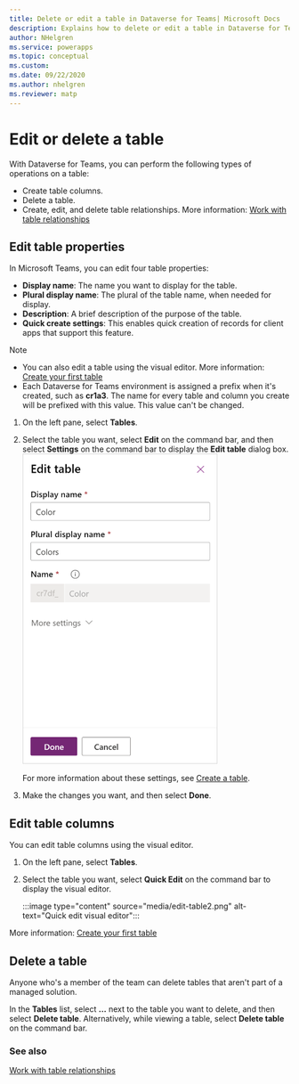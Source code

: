 ```yaml
---
title: Delete or edit a table in Dataverse for Teams| Microsoft Docs
description: Explains how to delete or edit a table in Dataverse for Teams.
author: NHelgren
ms.service: powerapps
ms.topic: conceptual
ms.custom: 
ms.date: 09/22/2020
ms.author: nhelgren
ms.reviewer: matp
---
```


# Edit or delete a table

With Dataverse for Teams, you can perform the following types of operations on a table:

- Create table columns.
- Delete a table.
- Create, edit, and delete table relationships. More information: [Work with table relationships](relationships-table.md)

## Edit table properties

In Microsoft Teams, you can edit four table properties:

- **Display name**: The name you want to display for the table.
- **Plural display name**: The plural of the table name, when needed for display.
- **Description**: A brief description of the purpose of the table.
- **Quick create settings**: This enables quick creation of records for client apps that support this feature.

> [!NOTE]
> - You can also edit a table using the visual editor. More information: [Create your first table](create-first-app.md#create-your-first-table)
> - Each Dataverse for Teams environment is assigned a prefix when it's created, such as **cr1a3**. The name for every table and column you create will be prefixed with this value. This value can't be changed.

1. On the left pane, select **Tables**.
2. Select the table you want, select **Edit** on the command bar, and then select **Settings** on the command bar to display the **Edit table** dialog box.  
   <img src = "media/edit-table1.png" alt = "Edit table" width = "350" height = "557">
    
    For more information about these settings, see [Create a table](../maker/data-platform/data-platform-create-entity.md#create-a-table).
4. Make the changes you want, and then select **Done**.

## Edit table columns

You can edit table columns using the visual editor. 

1. On the left pane, select **Tables**.
2. Select the table you want, select **Quick Edit** on the command bar to display the visual editor.

   :::image type="content" source="media/edit-table2.png" alt-text="Quick edit visual editor":::

More information: [Create your first table](create-first-app.md#create-your-first-table)

## Delete a table

Anyone who's a member of the team can delete tables that aren't part of a managed solution.

In the **Tables** list, select **…** next to the table you want to delete, and then select **Delete table**. Alternatively, while viewing a table, select **Delete table** on the command bar.
<!-- >> [!div class="mx-imgBorder"] 
> ![Delete table](media/delete-table.png "Delete table")  -->

### See also

[Work with table relationships](relationships-table.md)
